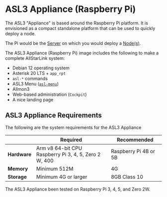 # ASL3 Appliance (Raspberry Pi)
The ASL3 "Appliance" is based around the Raspberry Pi platform. It is envisioned as a compact standalone platform that can be used to quickly deploy a node.

The Pi would be the [Server](../../basics/gettingstarted.md#what-is-a-server) on which you would deploy a [Node(s)](../../basics/gettingstarted.md#what-is-a-node).

The ASL3 Appliance (Raspberry Pi) image includes the following to make a complete AllStarLink system:

* Debian 12 operating system
* Asterisk 20 LTS + `app_rpt`
* `asl-*` commands
* ASL3 Menu ([`asl-menu`](../../user-guide/index.md))
* Allmon3
* Web-based administration (`Cockpit`)
* A nice landing page

## ASL3 Appliance Requirements
The following are the system requirements for the ASL3 Appliance

| | Required | Recommended
|------|-----------|-------------|
| **Hardware** | Arm v8 64-bit CPU <br> Raspberry Pi 3, 4, 5, Zero 2 W, 400 | Raspberry Pi 4B or 5B |
| **Memory** | Minimum 512M | 4G |
| **Storage** | Minimum 4G or larger | 8GB Class 10 |s

The ASL3 Appliance been tested on Raspberry Pi 3, 4, 5, and Zero 2W.